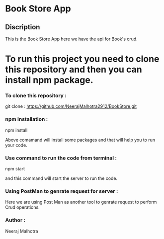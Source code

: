 # Book Store App

## Discription
This is the Book Store App here we have the api for Book's crud.

# To run this project you need to clone this repository and then you can install npm package.

### To clone this repository : 

git clone : https://github.com/NeerajMalhotra2912/BookStore.git

### npm installation :

npm install

Above comamand will install some packages and that will help you to run your code.

### Use command to run the code from terminal :
npm start

and this command will start the server to run the code.

### Using PostMan to genrate request for server :

Here we are using Post Man as another tool to genrate request to perform Crud operations.

### Author : 
Neeraj Malhotra